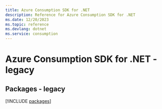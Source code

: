 ```yaml
---
title: Azure Consumption SDK for .NET
description: Reference for Azure Consumption SDK for .NET
ms.date: 12/20/2023
ms.topic: reference
ms.devlang: dotnet
ms.service: consumption
---
```

# Azure Consumption SDK for .NET - legacy
## Packages - legacy
[!INCLUDE [packages](consumption-index.md)]